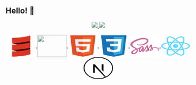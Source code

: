 ## Hello! 👋

<div align="center">
  <a href="https://github.com/james-work-account">
    <img height="180em" src="https://github-readme-stats.vercel.app/api?username=james-work-account&show_icons=true&theme=tokyonight&include_all_commits=true&count_private=true"/>
    <img height="180em" src="https://github-readme-stats.vercel.app/api/top-langs/?username=james-work-account&layout=compact&langs_count=8&theme=tokyonight"/>
  </a>
</div>
  
<br>
  
<div align="center">
  <a href="https://github.com/james-work-account">
    <img align="center" alt="" height="60" width="80" src="https://raw.githubusercontent.com/devicons/devicon/master/icons/scala/scala-original.svg">
    <img align="center" alt="" height="60" width="80" src="https://cdn.jsdelivr.net/gh/devicons/devicon/icons/typescript/typescript-original.svg" />
    <img align="center" alt="" height="60" width="80" src="https://raw.githubusercontent.com/devicons/devicon/master/icons/html5/html5-original.svg">
    <img align="center" alt="" height="60" width="80" src="https://raw.githubusercontent.com/devicons/devicon/master/icons/css3/css3-original.svg">
    <img align="center" alt="" height="60" width="80" src="https://raw.githubusercontent.com/devicons/devicon/master/icons/sass/sass-original.svg">
    <img align="center" alt="" height="60" width="80" src="https://raw.githubusercontent.com/devicons/devicon/master/icons/react/react-original.svg">
    <img align="center" alt="" height="60" width="80" src="https://raw.githubusercontent.com/devicons/devicon/master/icons/nextjs/nextjs-line.svg">
  </a>
</div>

<!--
**james-work-account/james-work-account** is a ✨ _special_ ✨ repository because its `README.md` (this file) appears on your GitHub profile.

Here are some ideas to get you started:

- 🔭 I’m currently working on ...
- 🌱 I’m currently learning ...
- 👯 I’m looking to collaborate on ...
- 🤔 I’m looking for help with ...
- 💬 Ask me about ...
- 📫 How to reach me: ...
- 😄 Pronouns: ...
- ⚡ Fun fact: ...
-->
